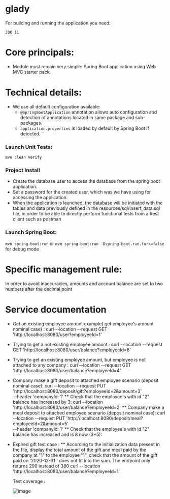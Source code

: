 # glady

For building and running the application you need:

    JDK 11

# Core principals:
* Module must remain very simple: Spring Boot application using Web MVC starter pack.

# Technical details:

* We use all default configuration available:
  * `@SpringBootApplication` annotation allows auto configuration and detection of annotations located in same package and sub-packages.
  * `application.properties` is loaded by default by Spring Boot if detected.
    ``

### Launch Unit Tests:
`mvn clean verify`

### Project Install

* Create the database user to access the database from the spring boot application.
* Set a password for the created user, which was we have using for accessing the application.
* When the application is launched, the database will be initiated with the tables and data previously defined in the resources/sql/insert_data.sql file, in order to be able to directly perform functional tests from a Rest client such as postman

### Launch Spring Boot:
`mvn spring-boot:run` or `mvn spring-boot:run -Dspring-boot.run.fork=false` for debug mode

# Specific management rule:

In order to avoid inaccuracies, amounts and account balance are set to two numbers after the decimal point

# Service documentation
* Get an existing employee amount example( get employee's amount nominal case) : 
curl --location --request GET 'http://localhost:8080/user?employeeId=1'
* Trying to get a not existing employee amount :
curl --location --request GET 'http://localhost:8080/user/balance?employeeId=8'
* Trying to get an existing employee amount, but employee is not attached to any company :
  curl --location --request GET 'http://localhost:8080/user/balance?employeeId=4'


* Company make a gift deposit to attached employee scenario (deposit nominal case):
curl --location --request PUT 'http://localhost:8080/deposit/gift?employeeId=2&amount=3' \
  --header 'companyId: 1'
** Check that the employee's with id "2" balance has increased by 3:
curl --location 'http://localhost:8080/user/balance?employeeId=2'
** Company make a meal deposit to attached employee scenario (deposit nominal case):
  curl --location --request PUT 'http://localhost:8080/deposit/meal?employeeId=2&amount=5' \
  --header 'companyId: 1'
** Check that the employee's with id "2" balance has increased and is 8 now (3+5):

* Expired gift test case :
** According to the initialization data present in the file, display the total amount of the gift and meal paid by the company at "1" to the employee "1", check that the amount of the gift paid on '2020-12-31 ' does not fit into the sum. The endpoint only returns 290 instead of 380
  curl --location 'http://localhost:8080/user/balance?employeeId=1'
  
  
  
  
  Test coverage :
  
  ![image](https://user-images.githubusercontent.com/61843223/233871581-395dc492-5a9a-4532-9578-1173ad1e7dd7.png)
